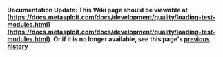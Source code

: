 <!-- Maintainers:  Please do not modify this file directly, create a pull request instead -->

**Documentation Update: This Wiki page should be viewable at [https://docs.metasploit.com/docs/development/quality/loading-test-modules.html](https://docs.metasploit.com/docs/development/quality/loading-test-modules.html). Or if it is no longer available, see this page's [previous history](./_history)**

